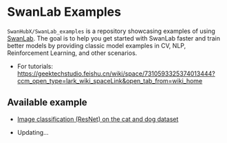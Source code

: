 # SwanLab Examples

`SwanHubX/SwanLab_examples` is a repository showcasing examples of using [SwanLab](https://github.com/swanhubx/swanlab). The goal is to help you get started with SwanLab faster and train better models by providing classic model examples in CV, NLP, Reinforcement Learning, and other scenarios.

- For tutorials: https://geektechstudio.feishu.cn/wiki/space/7310593325374013444?ccm_open_type=lark_wiki_spaceLink&open_tab_from=wiki_home



## Available example

- [Image classification (ResNet) on the cat and dog dataset](https://github.com/SwanHubX/SwanLab-examples/tree/main/resnet50_cats_vs_dogs)

- Updating...